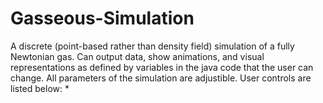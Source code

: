 # Gasseous-Simulation

A discrete (point-based rather than density field) simulation of a fully Newtonian gas. Can output data, show animations, and visual representations as defined by variables in the java code that the user can change. All parameters of the simulation are adjustible. User controls are listed below:
* 
